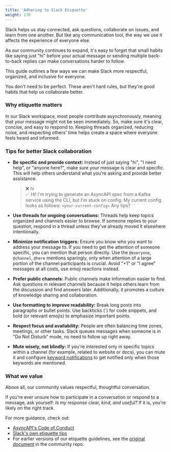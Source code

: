 ```yaml
---
title: 'Adhering to Slack Etiquette'
weight: 170
---
```


Slack helps us stay connected, ask questions, collaborate on issues, and learn from one another. But like any communication tool, the way we use it affects the experience of everyone else.

As our community continues to expand, it's easy to forget that small habits like saying just "hi" before your actual message or sending multiple back-to-back replies can make conversations harder to follow. 

This guide outlines a few ways we can make Slack more respectful, organized, and inclusive for everyone.

You don't need to be perfect. These aren't hard rules, but they're good habits that help us collaborate better.

### Why etiquette matters

In our Slack workspace, most people contribute asynchronously, meaning that your message might not be seen immediately. So, make sure it's clear, concise, and easy to respond to. Keeping threads organized, reducing noise, and respecting others' time helps create a space where everyone feels heard and informed.

### Tips for better Slack collaboration

* **Be specific and provide context:** Instead of just saying "hi", "I need help", or "anyone here?", make sure your message is clear and specific. This will help others understand what you're asking and provide better assistance.  
    > ❌ hi  
    > ✅ Hi! I'm trying to generate an AsyncAPI spec from a Kafka service using the CLI, but I'm stuck on config. My current config looks as follows: `<your-current-config>` Any tips?

* **Use threads for ongoing conversations:** Threads help keep topics organized and channels easier to browse. If someone replies to your question, respond in a thread unless they've already moved it elsewhere intentionally.

* **Minimize notification triggers:** Ensure you know who you want to address your message to. If you need to get the attention of someone specific, you can mention that person directly. Use the `@everyone`, `@channel`, `@here` mentions sparingly, only when attention of a large portion of the channel participants is crucial. Avoid "+1" or "I agree" messages at all costs, use emoji reactions instead.

* **Prefer public channels:** Public channels make information easier to find. Ask questions in relevant channels because it helps others learn from the discussion and find answers later. Additionally, it promotes a culture of knowledge sharing and collaboration.

* **Use formatting to improve readability:** Break long posts into paragraphs or bullet points. Use backticks (`) for code snippets, and bold (or relevant emojis) to emphasize important points.

* **Respect focus and availability:** People are often balancing time zones, meetings, or other tasks. Slack queues messages when someone is in "Do Not Disturb" mode, no need to follow up right away.

* **Mute wisely, not blindly:** If you're interested only in specific topics within a channel (for example, related to website or docs), you can mute it and configure [keyword notifications](https://slack.com/help/articles/201355156-Configure-your-Slack-notifications#keyword-notifications) to get notified only when those keywords are mentioned.

### What we value

Above all, our community values respectful, thoughtful conversation.

If you're ever unsure how to participate in a conversation or respond to a message, ask yourself: *Is my response clear, kind, and useful?* If it is, you're likely on the right track.

For more guidance, check out:

* [AsyncAPI's Code of Conduct](https://github.com/asyncapi/.github/blob/master/CODE_OF_CONDUCT.md)
* [Slack's own etiquette tips](https://slack.com/blog/collaboration/etiquette-tips-in-slack)
* For earlier versions of our etiquette guidelines, see the [original document](https://github.com/asyncapi/community/blob/master/slack-etiquette.md) in the community repo.